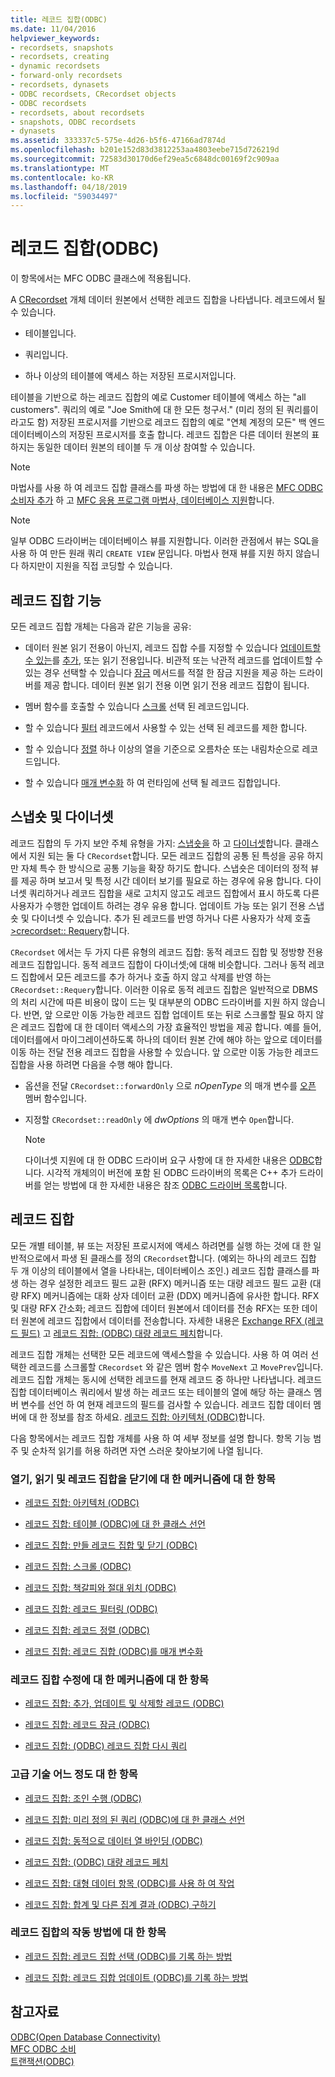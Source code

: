 ```yaml
---
title: 레코드 집합(ODBC)
ms.date: 11/04/2016
helpviewer_keywords:
- recordsets, snapshots
- recordsets, creating
- dynamic recordsets
- forward-only recordsets
- recordsets, dynasets
- ODBC recordsets, CRecordset objects
- ODBC recordsets
- recordsets, about recordsets
- snapshots, ODBC recordsets
- dynasets
ms.assetid: 333337c5-575e-4d26-b5f6-47166ad7874d
ms.openlocfilehash: b201e152d83d3812253aa4803eebe715d726219d
ms.sourcegitcommit: 72583d30170d6ef29ea5c6848dc00169f2c909aa
ms.translationtype: MT
ms.contentlocale: ko-KR
ms.lasthandoff: 04/18/2019
ms.locfileid: "59034497"
---
```

# <a name="recordset-odbc"></a>레코드 집합(ODBC)

이 항목에서는 MFC ODBC 클래스에 적용됩니다.

A [CRecordset](../../mfc/reference/crecordset-class.md) 개체 데이터 원본에서 선택한 레코드 집합을 나타냅니다. 레코드에서 될 수 있습니다.

- 테이블입니다.

- 쿼리입니다.

- 하나 이상의 테이블에 액세스 하는 저장된 프로시저입니다.

테이블을 기반으로 하는 레코드 집합의 예로 Customer 테이블에 액세스 하는 "all customers". 쿼리의 예로 "Joe Smith에 대 한 모든 청구서." (미리 정의 된 쿼리를이 라고도 함) 저장된 프로시저를 기반으로 레코드 집합의 예로 "연체 계정의 모든" 백 엔드 데이터베이스의 저장된 프로시저를 호출 합니다. 레코드 집합은 다른 데이터 원본의 표 하지는 동일한 데이터 원본의 테이블 두 개 이상 참여할 수 있습니다.

> [!NOTE]
>  마법사를 사용 하 여 레코드 집합 클래스를 파생 하는 방법에 대 한 내용은 [MFC ODBC 소비자 추가](../../mfc/reference/adding-an-mfc-odbc-consumer.md) 하 고 [MFC 응용 프로그램 마법사, 데이터베이스 지원](../../mfc/reference/database-support-mfc-application-wizard.md)합니다.

> [!NOTE]
>  일부 ODBC 드라이버는 데이터베이스 뷰를 지원합니다. 이러한 관점에서 뷰는 SQL을 사용 하 여 만든 원래 쿼리 `CREATE VIEW` 문입니다. 마법사 현재 뷰를 지원 하지 않습니다 하지만이 지원을 직접 코딩할 수 있습니다.

##  <a name="_core_recordset_capabilities"></a> 레코드 집합 기능

모든 레코드 집합 개체는 다음과 같은 기능을 공유:

- 데이터 원본 읽기 전용이 아닌지, 레코드 집합 수를 지정할 수 있습니다 [업데이트할 수 있는](../../data/odbc/recordset-adding-updating-and-deleting-records-odbc.md)를 [추가](../../data/odbc/recordset-adding-updating-and-deleting-records-odbc.md), 또는 읽기 전용입니다. 비관적 또는 낙관적 레코드를 업데이트할 수 있는 경우 선택할 수 있습니다 [잠금](../../data/odbc/recordset-locking-records-odbc.md) 메서드를 적절 한 잠금 지원을 제공 하는 드라이버를 제공 합니다. 데이터 원본 읽기 전용 이면 읽기 전용 레코드 집합이 됩니다.

- 멤버 함수를 호출할 수 있습니다 [스크롤](../../data/odbc/recordset-scrolling-odbc.md) 선택 된 레코드입니다.

- 할 수 있습니다 [필터](../../data/odbc/recordset-filtering-records-odbc.md) 레코드에서 사용할 수 있는 선택 된 레코드를 제한 합니다.

- 할 수 있습니다 [정렬](../../data/odbc/recordset-sorting-records-odbc.md) 하나 이상의 열을 기준으로 오름차순 또는 내림차순으로 레코드입니다.

- 할 수 있습니다 [매개 변수화](../../data/odbc/recordset-parameterizing-a-recordset-odbc.md) 하 여 런타임에 선택 될 레코드 집합입니다.

##  <a name="_core_snapshots_and_dynasets"></a> 스냅숏 및 다이너셋

레코드 집합의 두 가지 보안 주체 유형을 가지: [스냅숏을](../../data/odbc/snapshot.md) 하 고 [다이너셋](../../data/odbc/dynaset.md)합니다. 클래스에서 지원 되는 둘 다 `CRecordset`합니다. 모든 레코드 집합의 공통 된 특성을 공유 하지만 자체 특수 한 방식으로 공통 기능을 확장 하기도 합니다. 스냅숏은 데이터의 정적 뷰를 제공 하며 보고서 및 특정 시간 데이터 보기를 필요로 하는 경우에 유용 합니다. 다이너셋 쿼리하거나 레코드 집합을 새로 고치지 않고도 레코드 집합에서 표시 하도록 다른 사용자가 수행한 업데이트 하려는 경우 유용 합니다. 업데이트 가능 또는 읽기 전용 스냅숏 및 다이너셋 수 있습니다. 추가 된 레코드를 반영 하거나 다른 사용자가 삭제 호출 [>crecordset:: Requery](../../mfc/reference/crecordset-class.md#requery)합니다.

`CRecordset` 에서는 두 가지 다른 유형의 레코드 집합: 동적 레코드 집합 및 정방향 전용 레코드 집합입니다. 동적 레코드 집합이 다이너셋;에 대해 비슷합니다. 그러나 동적 레코드 집합에서 모든 레코드를 추가 하거나 호출 하지 않고 삭제를 반영 하는 `CRecordset::Requery`합니다. 이러한 이유로 동적 레코드 집합은 일반적으로 DBMS의 처리 시간에 따른 비용이 많이 드는 및 대부분의 ODBC 드라이버를 지원 하지 않습니다. 반면, 앞 으로만 이동 가능한 레코드 집합 업데이트 또는 뒤로 스크롤할 필요 하지 않은 레코드 집합에 대 한 데이터 액세스의 가장 효율적인 방법을 제공 합니다. 예를 들어, 데이터를에서 마이그레이션하도록 하나의 데이터 원본 간에 해야 하는 앞으로 데이터를 이동 하는 전달 전용 레코드 집합을 사용할 수 있습니다. 앞 으로만 이동 가능한 레코드 집합을 사용 하려면 다음을 수행 해야 합니다.

- 옵션을 전달 `CRecordset::forwardOnly` 으로 *nOpenType* 의 매개 변수를 [오픈](../../mfc/reference/crecordset-class.md#open) 멤버 함수입니다.

- 지정할 `CRecordset::readOnly` 에 *dwOptions* 의 매개 변수 `Open`합니다.

    > [!NOTE]
    >  다이너셋 지원에 대 한 ODBC 드라이버 요구 사항에 대 한 자세한 내용은 [ODBC](../../data/odbc/odbc-basics.md)합니다. 시각적 개체의이 버전에 포함 된 ODBC 드라이버의 목록은 C++ 추가 드라이버를 얻는 방법에 대 한 자세한 내용은 참조 [ODBC 드라이버 목록](../../data/odbc/odbc-driver-list.md)합니다.

##  <a name="_core_your_recordsets"></a> 레코드 집합

모든 개별 테이블, 뷰 또는 저장된 프로시저에 액세스 하려면를 실행 하는 것에 대 한 일반적으로에서 파생 된 클래스를 정의 `CRecordset`합니다. (예외는 하나의 레코드 집합 두 개 이상의 테이블에서 열을 나타내는, 데이터베이스 조인.) 레코드 집합 클래스를 파생 하는 경우 설정한 레코드 필드 교환 (RFX) 메커니즘 또는 대량 레코드 필드 교환 (대량 RFX) 메커니즘에는 대화 상자 데이터 교환 (DDX) 메커니즘에 유사한 합니다. RFX 및 대량 RFX 간소화; 레코드 집합에 데이터 원본에서 데이터를 전송 RFX는 또한 데이터 원본에 레코드 집합에서 데이터를 전송합니다. 자세한 내용은 [Exchange RFX (레코드 필드)](../../data/odbc/record-field-exchange-rfx.md) 고 [레코드 집합: (ODBC) 대량 레코드 페치](../../data/odbc/recordset-fetching-records-in-bulk-odbc.md)합니다.

레코드 집합 개체는 선택한 모든 레코드에 액세스할을 수 있습니다. 사용 하 여 여러 선택한 레코드를 스크롤할 `CRecordset` 와 같은 멤버 함수 `MoveNext` 고 `MovePrev`입니다. 레코드 집합 개체는 동시에 선택한 레코드를 현재 레코드 중 하나만 나타냅니다. 레코드 집합 데이터베이스 쿼리에서 발생 하는 레코드 또는 테이블의 열에 해당 하는 클래스 멤버 변수를 선언 하 여 현재 레코드의 필드를 검사할 수 있습니다. 레코드 집합 데이터 멤버에 대 한 정보를 참조 하세요. [레코드 집합: 아키텍처 (ODBC)](../../data/odbc/recordset-architecture-odbc.md)합니다.

다음 항목에서는 레코드 집합 개체를 사용 하 여 세부 정보를 설명 합니다. 항목 기능 범주 및 순차적 읽기를 허용 하려면 자연 스러운 찾아보기에 나열 됩니다.

### <a name="topics-about-the-mechanics-of-opening-reading-and-closing-recordsets"></a>열기, 읽기 및 레코드 집합을 닫기에 대 한 메커니즘에 대 한 항목

- [레코드 집합: 아키텍처 (ODBC)](../../data/odbc/recordset-architecture-odbc.md)

- [레코드 집합: 테이블 (ODBC)에 대 한 클래스 선언](../../data/odbc/recordset-declaring-a-class-for-a-table-odbc.md)

- [레코드 집합: 만들 레코드 집합 및 닫기 (ODBC)](../../data/odbc/recordset-creating-and-closing-recordsets-odbc.md)

- [레코드 집합: 스크롤 (ODBC)](../../data/odbc/recordset-scrolling-odbc.md)

- [레코드 집합: 책갈피와 절대 위치 (ODBC)](../../data/odbc/recordset-bookmarks-and-absolute-positions-odbc.md)

- [레코드 집합: 레코드 필터링 (ODBC)](../../data/odbc/recordset-filtering-records-odbc.md)

- [레코드 집합: 레코드 정렬 (ODBC)](../../data/odbc/recordset-sorting-records-odbc.md)

- [레코드 집합: 레코드 집합 (ODBC)를 매개 변수화](../../data/odbc/recordset-parameterizing-a-recordset-odbc.md)

### <a name="topics-about-the-mechanics-of-modifying-recordsets"></a>레코드 집합 수정에 대 한 메커니즘에 대 한 항목

- [레코드 집합: 추가, 업데이트 및 삭제할 레코드 (ODBC)](../../data/odbc/recordset-adding-updating-and-deleting-records-odbc.md)

- [레코드 집합: 레코드 잠금 (ODBC)](../../data/odbc/recordset-locking-records-odbc.md)

- [레코드 집합: (ODBC) 레코드 집합 다시 쿼리](../../data/odbc/recordset-requerying-a-recordset-odbc.md)

### <a name="topics-about-somewhat-more-advanced-techniques"></a>고급 기술 어느 정도 대 한 항목

- [레코드 집합: 조인 수행 (ODBC)](../../data/odbc/recordset-performing-a-join-odbc.md)

- [레코드 집합: 미리 정의 된 쿼리 (ODBC)에 대 한 클래스 선언](../../data/odbc/recordset-declaring-a-class-for-a-predefined-query-odbc.md)

- [레코드 집합: 동적으로 데이터 열 바인딩 (ODBC)](../../data/odbc/recordset-dynamically-binding-data-columns-odbc.md)

- [레코드 집합: (ODBC) 대량 레코드 페치](../../data/odbc/recordset-fetching-records-in-bulk-odbc.md)

- [레코드 집합: 대형 데이터 항목 (ODBC)를 사용 하 여 작업](../../data/odbc/recordset-working-with-large-data-items-odbc.md)

- [레코드 집합: 합계 및 다른 집계 결과 (ODBC) 구하기](../../data/odbc/recordset-obtaining-sums-and-other-aggregate-results-odbc.md)

### <a name="topics-about-how-recordsets-work"></a>레코드 집합의 작동 방법에 대 한 항목

- [레코드 집합: 레코드 집합 선택 (ODBC)를 기록 하는 방법](../../data/odbc/recordset-how-recordsets-select-records-odbc.md)

- [레코드 집합: 레코드 집합 업데이트 (ODBC)를 기록 하는 방법](../../data/odbc/recordset-how-recordsets-update-records-odbc.md)

## <a name="see-also"></a>참고자료

[ODBC(Open Database Connectivity)](../../data/odbc/open-database-connectivity-odbc.md)<br/>
[MFC ODBC 소비](../../mfc/reference/adding-an-mfc-odbc-consumer.md)<br/>
[트랜잭션(ODBC)](../../data/odbc/transaction-odbc.md)